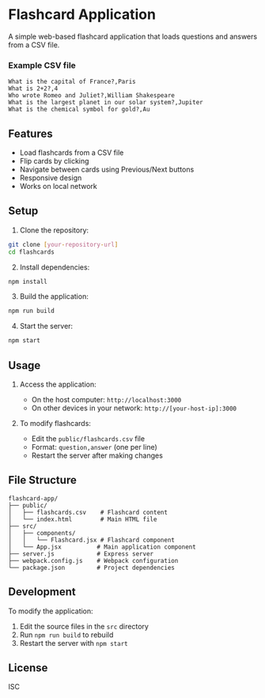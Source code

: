 # Flashcard Application

A simple web-based flashcard application that loads questions and answers from a CSV file.

### Example CSV file

```title, Flashcard Title
What is the capital of France?,Paris
What is 2+2?,4
Who wrote Romeo and Juliet?,William Shakespeare
What is the largest planet in our solar system?,Jupiter
What is the chemical symbol for gold?,Au 
```

## Features

- Load flashcards from a CSV file
- Flip cards by clicking
- Navigate between cards using Previous/Next buttons
- Responsive design
- Works on local network

## Setup

1. Clone the repository:
```bash
git clone [your-repository-url]
cd flashcards
```

2. Install dependencies:
```bash
npm install
```

3. Build the application:
```bash
npm run build
```

4. Start the server:
```bash
npm start
```

## Usage

1. Access the application:
   - On the host computer: `http://localhost:3000`
   - On other devices in your network: `http://[your-host-ip]:3000`

2. To modify flashcards:
   - Edit the `public/flashcards.csv` file
   - Format: `question,answer` (one per line)
   - Restart the server after making changes

## File Structure

```
flashcard-app/
├── public/
│   ├── flashcards.csv    # Flashcard content
│   └── index.html        # Main HTML file
├── src/
│   ├── components/
│   │   └── Flashcard.jsx # Flashcard component
│   └── App.jsx          # Main application component
├── server.js            # Express server
├── webpack.config.js    # Webpack configuration
└── package.json         # Project dependencies
```

## Development

To modify the application:

1. Edit the source files in the `src` directory
2. Run `npm run build` to rebuild
3. Restart the server with `npm start`

## License

ISC 